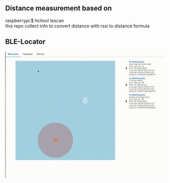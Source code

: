 ## Distance measurement based on
raspberrypi:$ hcitool lescan  
this repo collect info to convert distance with rssi to distance formula  
## BLE-Locator
![Image of Demo](https://github.com/chienfuchen32/BLE-Locator/blob/master/ble.gif)  
